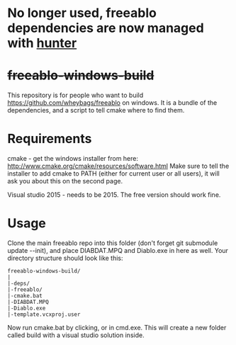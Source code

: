 # No longer used, freeablo dependencies are now managed with [hunter](https://github.com/ruslo/hunter)

~~freeablo-windows-build~~
=======================

This repository is for people who want to build https://github.com/wheybags/freeablo on windows.
It is a bundle of the dependencies, and a script to tell cmake where to find them.


Requirements
============
cmake - get the windows installer from here: http://www.cmake.org/cmake/resources/software.html
Make sure to tell the installer to add cmake to PATH (either for current user or all users), it will ask you about this on the second page.

Visual studio 2015 - needs to be 2015. The free version should work fine.

Usage
=====
Clone the main freeablo repo into this folder (don't forget git submodule update --init), and place DIABDAT.MPQ and Diablo.exe in here as well.
Your directory structure should look like this:

```
freeablo-windows-build/
|
|-deps/
|-freeablo/
|-cmake.bat
|-DIABDAT.MPQ
|-Diablo.exe
|-template.vcxproj.user
```

Now run cmake.bat by clicking, or in cmd.exe. This will create a new folder called build with a visual studio solution inside.
